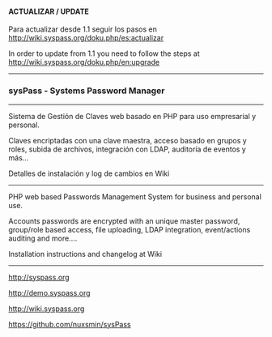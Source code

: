 #### ACTUALIZAR / UPDATE

Para actualizar desde 1.1 seguir los pasos en http://wiki.syspass.org/doku.php/es:actualizar

In order to update from 1.1 you need to follow the steps at http://wiki.syspass.org/doku.php/en:upgrade

----------------

### sysPass - Systems Password Manager

----------------

Sistema de Gestión de Claves web basado en PHP para uso empresarial y personal.

Claves encriptadas con una clave maestra, acceso basado en grupos y roles, subida de archivos, integración con LDAP, auditoría de eventos y más...

Detalles de instalación y log de cambios en Wiki

----------------

PHP web based Passwords Management System for business and personal use.

Accounts passwords are encrypted with an unique master password, group/role based access, file uploading, LDAP integration, event/actions auditing and more....

Installation instructions and changelog at Wiki

----------------

http://syspass.org

http://demo.syspass.org

http://wiki.syspass.org

https://github.com/nuxsmin/sysPass